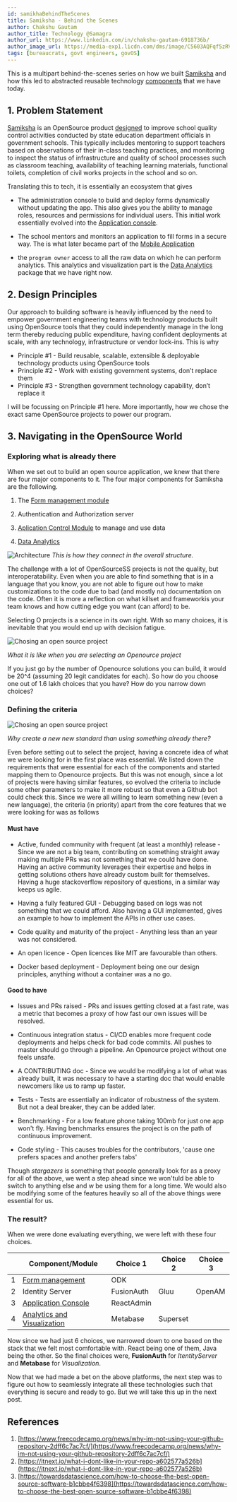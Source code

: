 ```yaml
---
id: samikhaBehindTheScenes
title: Samiksha - Behind the Scenes
author: Chakshu Gautam
author_title: Technology @Samagra
author_url: https://www.linkedin.com/in/chakshu-gautam-6918736b/
author_image_url: https://media-exp1.licdn.com/dms/image/C5603AQFqf5zRVhvlnA/profile-displayphoto-shrink_400_400/0?e=1596067200&v=beta&t=ODIqK7DKs-TXS6PIhiyNSAEJKe2XBHxEQZKnsWXPC1E
tags: [bureaucrats, govt engineers, govOS]
---
```


This is a multipart behind-the-scenes series on how we built [Samiksha](https://tech.samagragovernance.in/index.php/home/ed-samiksha/) and how this led to abstracted reusable technology [components](https://samagra-development.github.io/docs/docs/ComponentsOverview) that we have today.

<!--truncate-->

## 1. Problem Statement

[Samiksha](https://tech.samagragovernance.in/index.php/home/ed-samiksha/) is an OpenSource product [designed](https://samagra-development.github.io/docs/blog/evolutionsamiksha) to improve school quality control activities conducted by state education department officials in government schools. This typically includes mentoring to support teachers based on observations of their in-class teaching practices, and monitoring to inspect the status of infrastructure and quality of school processes such as classroom teaching, availability of teaching learning materials, functional toilets, completion of civil works projects in the school and so on.

Translating this to tech, it is essentially an ecosystem that gives

- The administration console to build and deploy forms dynamically without updating the app. This also gives you the ability to manage roles, resources and permissions for individual users. This initial work essentially evolved into the [Application console](https://samagra-development.github.io/docs/docs/COAppControl).

- The school mentors and monitors an application to fill forms in a secure way. The is what later became part of the [Mobile Application](https://samagra-development.github.io/docs/docs/COMobileApplication)

- the `program owner` access to all the raw data on which he can perform analytics. This analytics and visualization part is the [Data Analytics](https://samagra-development.github.io/docs/docs/CODataAnalytics) package that we have right now.

## 2. Design Principles

Our approach to building software is heavily influenced by the need to empower government engineering teams with technology products built using OpenSource tools that they could independently manage in the long term thereby reducing public expenditure, having confident deployments at scale, with any technology, infrastructure or vendor lock-ins. This is why

- Principle #1 - Build reusable, scalable, extensible & deployable technology products using OpenSource tools
- Principle #2 - Work with existing government systems, don’t replace them
- Principle #3 - Strengthen government technology capability, don’t replace it

I will be focussing on Principle #1 here. More importantly, how we chose the exact same OpenSource projects to power our program.

## 3. Navigating in the OpenSource World

### Exploring what is already there

When we set out to build an open source application, we knew that there are four major components to it. The four major components for Samiksha are the following.

1. The [Form management module](https://samagra-development.github.io/docs/docs/FormManagementModule)

2. Authentication and Authorization server

3. [Aplication Control Module](https://samagra-development.github.io/docs/docs/COAppControl) to manage and use data

4. [Data Analytics](https://samagra-development.github.io/docs/docs/CODataAnalytics)

![Architecture](https://samagra-development.github.io/docs/img/SamikshaArchitecture.png) _This is how they connect in the overall structure._

The challenge with a lot of OpenSourceSS projects is not the quality, but interoperatability. Even when you are able to find something that is in a language that you know, you are not able to figure out how to make customizations to the code due to bad (and mostly no) documentation on the code. Often it is more a reflection on what killset and frameworkis your team knows and how cutting edge you want (can afford) to be.

Selecting O projects is a science in its own right. With so many choices, it is inevitable that you would end up with decision fatigue.

![Chosing an open source project](https://blog.vantagecircle.com/content/images/size/w860/2019/07/decision-fatigue.png)

_What it is like when you are selecting an Openource project_

If you just go by the number of Openource solutions you can build, it would be 20^4 (assuming 20 legit candidates for each). So how do you choose one out of 1.6 lakh choices that you have? How do you narrow down choices?

### Defining the criteria

![Chosing an open source project](https://miro.medium.com/max/1000/1*9nMBMt-OugnruBr_M-WuEQ.png)

_Why create a new new standard than using something already there?_

Even before setting out to select the project, having a concrete idea of what we were looking for in the first place was essential. We listed down the requirements that were essential for each of the components and started mapping them to Openource projects. But this was not enough, since a lot of projects were having similar features, so evolved the criteria to include some other parameters to make it more robust so that even a Github bot could check this. Since we were all willing to learn something new (even a new language), the criteria (in priority) apart from the core features that we were looking for was as follows

#### Must have

- Active, funded community with frequent (at least a monthly) release - Since we are not a big team, contributing on something straight away making multiple PRs was not something that we could have done. Having an active community leverages their expertise and helps in getting solutions others have already custom built for themselves. Having a huge stackoverflow repository of questions, in a similar way keeps us agile.

- Having a fully featured GUI - Debugging based on logs was not something that we could afford. Also having a GUI implemented, gives an example to how to implement the APIs in other use cases.

- Code quality and maturity of the project - Anything less than an year was not considered.

- An open licence - Open licences like MIT are favourable than others.

- Docker based deployment - Deployment being one our design principles, anything without a container was a no go.

#### Good to have

- Issues and PRs raised - PRs and issues getting closed at a fast rate, was a metric that becomes a proxy of how fast our own issues will be resolved.

- Continuous integration status - CI/CD enables more frequent code deployments and helps check for bad code commits. All pushes to master should go through a pipeline. An Openource project without one feels unsafe.

- A CONTRIBUTING doc - Since we would be modifying a lot of what was already built, it was necessary to have a starting doc that would enable newcomers like us to ramp up faster.

- Tests - Tests are essentially an indicator of robustness of the system. But not a deal breaker, they can be added later.

- Benchmarking - For a low feature phone taking 100mb for just one app won't fly. Having benchmarks ensures the project is on the path of continuous improvement.

- Code styling - This causes troubles for the contributors, 'cause one prefers spaces and another prefers tabs'

Though _stargazers_ is something that people generally look for as a proxy for all of the above, we went a step ahead since we won'tuld be able to switch to anything else and w be using them for a long time. We would also be modifying some of the features heavily so all of the above things were essential for us.

### The result?

When we were done evaluating everything, we were left with these four choices.

|  | Component/Module | Choice 1 | Choice 2 | Choice 3 |
| --- | --- | --- | --- | --- |
| 1 | [Form management](https://samagra-development.github.io/docs/docs/FormManagementModule) | ODK |  |  |
| 2 | Identity Server | FusionAuth | Gluu | OpenAM |
| 3 | [Application Console](https://samagra-development.github.io/docs/docs/COAppControl) | ReactAdmin |  |  |
| 4 | [Analytics and Visualization](https://samagra-development.github.io/docs/docs/CODataAnalytics) | Metabase | Superset |  |

Now since we had just 6 choices, we narrowed down to one based on the stack that we felt most comfortable with. React being one of them, Java being the other. So the final choices were, **FusionAuth** for _ItentityServer_ and **Metabase** for _Visualization_.

Now that we had made a bet on the above platforms, the next step was to figure out how to seamlessly integrate all these technologies such that everything is secure and ready to go. But we will take this up in the next post.

## References

1. [https://www.freecodecamp.org/news/why-im-not-using-your-github-repository-2dff6c7ac7cf/](https://www.freecodecamp.org/news/why-im-not-using-your-github-repository-2dff6c7ac7cf/)
2. [https://itnext.io/what-i-dont-like-in-your-repo-a602577a526b](https://itnext.io/what-i-dont-like-in-your-repo-a602577a526b)
3. [https://towardsdatascience.com/how-to-choose-the-best-open-source-software-b1cbbe4f6398](https://towardsdatascience.com/how-to-choose-the-best-open-source-software-b1cbbe4f6398)
